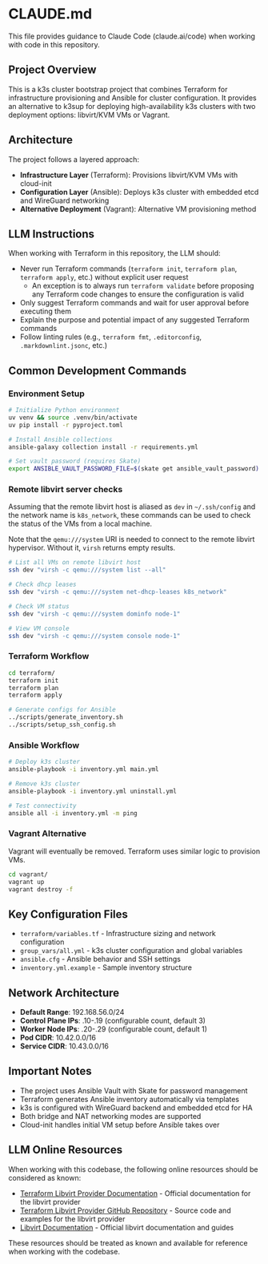 # CLAUDE.md

This file provides guidance to Claude Code (claude.ai/code) when working with code in this repository.

## Project Overview

This is a k3s cluster bootstrap project that combines Terraform for infrastructure provisioning and Ansible for cluster configuration. It provides an alternative to k3sup for deploying high-availability k3s clusters with two deployment options: libvirt/KVM VMs or Vagrant.

## Architecture

The project follows a layered approach:

- **Infrastructure Layer** (Terraform): Provisions libvirt/KVM VMs with cloud-init
- **Configuration Layer** (Ansible): Deploys k3s cluster with embedded etcd and WireGuard networking
- **Alternative Deployment** (Vagrant): Alternative VM provisioning method

## LLM Instructions

When working with Terraform in this repository, the LLM should:

- Never run Terraform commands (`terraform init`, `terraform plan`, `terraform apply`, etc.) without explicit user request
  - An exception is to always run `terraform validate` before proposing any Terraform code changes to ensure the configuration is valid
- Only suggest Terraform commands and wait for user approval before executing them
- Explain the purpose and potential impact of any suggested Terraform commands
- Follow linting rules (e.g., `terraform fmt`, `.editorconfig`, `.markdownlint.jsonc`, etc.)

## Common Development Commands

### Environment Setup

```bash
# Initialize Python environment
uv venv && source .venv/bin/activate
uv pip install -r pyproject.toml

# Install Ansible collections
ansible-galaxy collection install -r requirements.yml

# Set vault password (requires Skate)
export ANSIBLE_VAULT_PASSWORD_FILE=$(skate get ansible_vault_password)
```

### Remote libvirt server checks

Assuming that the remote libvirt host is aliased as `dev` in `~/.ssh/config` and the network name is `k8s_network`, these commands can be used to check the status of the VMs from a local machine.

Note that the `qemu:///system` URI is needed to connect to the remote libvirt hypervisor. Without it, `virsh` returns empty results.

```bash
# List all VMs on remote libvirt host
ssh dev "virsh -c qemu:///system list --all"

# Check dhcp leases
ssh dev "virsh -c qemu:///system net-dhcp-leases k8s_network"

# Check VM status
ssh dev "virsh -c qemu:///system dominfo node-1"

# View VM console
ssh dev "virsh -c qemu:///system console node-1"
```

### Terraform Workflow

```bash
cd terraform/
terraform init
terraform plan
terraform apply

# Generate configs for Ansible
../scripts/generate_inventory.sh
../scripts/setup_ssh_config.sh
```

### Ansible Workflow

```bash
# Deploy k3s cluster
ansible-playbook -i inventory.yml main.yml

# Remove k3s cluster
ansible-playbook -i inventory.yml uninstall.yml

# Test connectivity
ansible all -i inventory.yml -m ping
```

### Vagrant Alternative

Vagrant will eventually be removed. Terraform uses similar logic to provision VMs.

```bash
cd vagrant/
vagrant up
vagrant destroy -f
```

## Key Configuration Files

- `terraform/variables.tf` - Infrastructure sizing and network configuration
- `group_vars/all.yml` - k3s cluster configuration and global variables
- `ansible.cfg` - Ansible behavior and SSH settings
- `inventory.yml.example` - Sample inventory structure

## Network Architecture

- **Default Range**: 192.168.56.0/24
- **Control Plane IPs**: .10-.19 (configurable count, default 3)
- **Worker Node IPs**: .20-.29 (configurable count, default 1)
- **Pod CIDR**: 10.42.0.0/16
- **Service CIDR**: 10.43.0.0/16

## Important Notes

- The project uses Ansible Vault with Skate for password management
- Terraform generates Ansible inventory automatically via templates
- k3s is configured with WireGuard backend and embedded etcd for HA
- Both bridge and NAT networking modes are supported
- Cloud-init handles initial VM setup before Ansible takes over

## LLM Online Resources

When working with this codebase, the following online resources should be considered as known:

- [Terraform Libvirt Provider Documentation](https://registry.terraform.io/providers/dmacvicar/libvirt/latest/docs) - Official documentation for the libvirt provider
- [Terraform Libvirt Provider GitHub Repository](https://github.com/dmacvicar/terraform-provider-libvirt) - Source code and examples for the libvirt provider
- [Libvirt Documentation](https://libvirt.org/docs.html) - Official libvirt documentation and guides

These resources should be treated as known and available for reference when working with the codebase.
